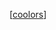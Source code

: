 [[coolors]]

[//begin]: # "Autogenerated link references for markdown compatibility"
[coolors]: coolors.md "coolors"
[//end]: # "Autogenerated link references"